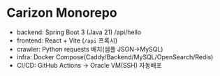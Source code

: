 # Carizon Monorepo
- backend: Spring Boot 3 (Java 21) /api/hello
- frontend: React + Vite (`/api` 프록시)
- crawler: Python requests 배치(샘플 JSON→MySQL)
- infra: Docker Compose(Caddy/Backend/MySQL/OpenSearch/Redis)
- CI/CD: GitHub Actions → Oracle VM(SSH) 자동배포
